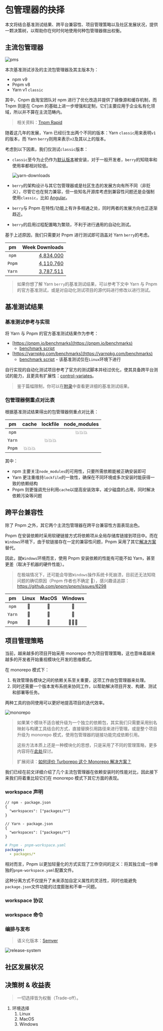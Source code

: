 # 包管理器的抉择

本文将结合基准测试结果、跨平台兼容性、项目管理策略以及社区发展状况，提供一颗决策树，以帮助你在何时何地使用何种包管理器做出权衡。

## 主流包管理器

![pms](images/pms.jpg)

本次基准测试涉及的主流包管理器及其主版本为：

- npm v9
- Pnpm v8
- Yarn v1 `classic`

其中，Cnpm 由淘宝团队对 npm 进行了优化改造并提供了镜像源和缓存机制，而 Tnpm 则是在 Cnpm 的基础上进一步增强和定制，它们主要应用于企业私有化领域，所以并不算在主流范畴内。

> 相关资料：[Tnpm Rapid](https://zhuanlan.zhihu.com/p/455809528)

随着这几年的发展，Yarn 已经衍生出两个不同的版本：Yarn `classic`用来表明`v1`的版本，而 Yarn `berry`则用来表示`v2`及其以上的版本。

考虑到以下因素，我们仅测试`classic`版本：

- `classic`至今为止仍作为[默认版本](https://www.npmjs.com/package/yarn?activeTab=versions)被安装，对于一般开发者，`berry`的知晓率和使用率都相对较低。

  ![yarn-downloads](images/yarn-downloads.png)

- `berry`的架构设计与其它包管理器或是社区生态的发展方向有所不同（非贬义），尽管它也在努力兼容，但一些知名开源库考虑到兼容性问题还是会强制使用`classic`，比如 [Angular](https://github.com/angular/angular/blob/main/.yarn/README.md)。
- `berry`与 Pnpm 在特性/功能上有许多相通之处，同时两者的发展方向也正逐渐趋近。
- `berry`的启用过程配置略为繁琐，不利于进行通用的自动化测试。

基于上述原因，我们只需要对 Pnpm 进行测试即可涵盖对 Yarn `berry`的考虑。

|   pm   |                                  Week Downloads |
| :----: | ----------------------------------------------: |
| `npm`  |  [4,834,000](https://www.npmjs.com/package/npm) |
| `Pnpm` | [4,110,760](https://www.npmjs.com/package/pnpm) |
| `Yarn` | [3,787,511](https://www.npmjs.com/package/yarn) |

> 如果你想了解 Yarn `berry`的基准测试结果，可以参考下文中 Yarn 与 Pnpm 的官方基准测试，或是对自动化测试项目的源代码进行修改以进行测试。

## 基准测试结果

### 基准测试参考与实现

将 Yarn 与 Pnpm 的官方基准测试结果作为参考：

- [https://pnpm.io/benchmarks](https://pnpm.io/benchmarks)
  - [benchmark script](https://github.com/pnpm/pnpm.github.io/tree/main/benchmarks)
- [https://yarnpkg.com/benchmarks](https://yarnpkg.com/benchmarks)
  - [benchmark script](https://github.com/yarnpkg/berry/blob/master/scripts/bench-run.sh) - 该基准测试仅在`Linux`环境下进行

自行实现的自动化测试项目参考了官方的测试脚本并经过优化，使其具备跨平台测试的能力，且更具有扩展性：[control-variates](https://github.com/zhenzhenChange/control-variates)。

> 鉴于篇幅限制，你可以在[附录](./infra-link-pm-benchmarks.md)中查看更详细的基准测试结果。

### 包管理器侧重点对比表

根据基准测试结果得出的包管理器侧重点对比表：

|   pm   | cache  | lockfile | node_modules |
| :----: | :----: | :------: | :----------: |
| `npm`  |        |          |    💥💥💥    |
| `Yarn` |        |  💥💥💥  |              |
| `Pnpm` | 💥💥💥 |          |              |

其中：

- npm 主要关注`node_modules`的可用性，只要所需依赖能被正确安装即可
- Yarn 更注重维持`lockfile`的一致性，确保在不同环境或多次安装时能获得一致的依赖结构
- Pnpm 则更强调充分利用`cache`以提高安装效率，减少磁盘的占用，同时解决依赖污染等问题

## 跨平台兼容性

除了 Pnpm 之外，其它两个主流包管理器在跨平台兼容性方面表现出色。

Pnpm 在安装依赖时采用软硬链接方式将依赖项从全局存储库链接到项目中。而在`Windows`环境下，由于软链接存在一定的兼容性问题，Pnpm 采用了其它[解决方案](https://pnpm.io/faq#does-it-work-on-windows)替代。

因此，就`Windows`环境而言，使用 Pnpm 安装依赖的性能有可能不如 Yarn，甚至更差（取决于机器的硬件性能）。

> 在极端情况下，还可能会导致`Windows`操作系统卡死崩溃，目前还无法知晓问题的确切原因（Pnpm 作者也不确定 🤣），感兴趣请追踪：<https://github.com/pnpm/pnpm/issues/6298>

|   pm   | Linux | MacOS | Windows |
| :----: | :---: | :---: | :-----: |
| `npm`  |  🤩   |  🤩   |   🤩    |
| `Yarn` |  🤩   |  🤩   |   🤩    |
| `Pnpm` |  🤩   |  🤩   | 🤡🤡🤡  |

## 项目管理策略

当前，越来越多的项目开始采用 monorepo 作为项目管理策略，这也意味着越来越多的开发者开始重视模块化开发的思维模式。

在 monorepo 模式下：

1. 有效管理各模块之间的依赖关系至关重要，这项工作由包管理器来处理。
2. 同时还需要一个版本发布系统来协同工作，以帮助解决项目开发、构建、测试和部署等任务。

两种工具的协同使用可以更好地提高项目的迭代效率。

![monorepo](images/monorepo.jpg)

> 如果某个模块不适合被升级为一个独立的依赖包，其实我们只需要采用别名映射与构建工具结合的方式，直接替换引用路径来进行管理。或是整个项目升级为 monorepo 模式，使用包管理器的链接功能完成依赖引用。
>
> 这些方法本质上还是一种模块化的思想，只是采用了不同的管理策略，更多内容将在[此处](./infra-link-modular.md)探讨。
>
> 扩展阅读：[如何评价 Turborepo 这个 Monorepo 解决方案？](https://www.zhihu.com/question/505956571)

我们已经在前文详细介绍了几个主流包管理器在依赖安装时的性能对比，因此接下来我们将着重比较它们在 monorepo 模式下其它方面的表现。

### workspace 声明

```jsonc
// npm - package.json
{
  "workspaces": ["packages/*"]
}
```

```jsonc
// Yarn - package.json
{
  "workspaces": ["packages/*"]
}
```

```yaml
# Pnpm - pnpm-workspace.yaml
packages:
  - packages/*
```

相对而言，Pnpm 以更加轻量化的方式实现了工作空间的定义：将其独立成一份单独的`pnpm-workspace.yaml`配置文件。

这种分离方式不仅提升了未来添加自定义属性的灵活性，同时也能避免`package.json`文件功能的过度膨胀和不单一问题。

### workspace 协议

### workspace 命令

### 编排与发布

> 语义化版本：[Semver](https://semver.org/)

![release-system](images/release-system.jpg)

## 社区发展状况

## 决策树 & 收益表

> 一切选择皆为权衡（Trade-off）。

1. 环境选择
   1. Linux
   2. MacOS
   3. Windows
